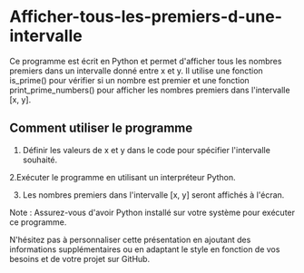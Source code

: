 # Afficher-tous-les-premiers-d-une-intervalle


Ce programme est écrit en Python et permet d'afficher tous les nombres premiers dans un intervalle donné entre x et y. Il utilise une fonction is_prime() pour vérifier si un nombre est premier et une fonction print_prime_numbers() pour afficher les nombres premiers dans l'intervalle [x, y].

## Comment utiliser le programme
1. Définir les valeurs de x et y dans le code pour spécifier l'intervalle souhaité.

2.Exécuter le programme en utilisant un interpréteur Python.

3. Les nombres premiers dans l'intervalle [x, y] seront affichés à l'écran.

Note : Assurez-vous d'avoir Python installé sur votre système pour exécuter ce programme.

N'hésitez pas à personnaliser cette présentation en ajoutant des informations supplémentaires ou en adaptant le style en fonction de vos besoins et de votre projet sur GitHub.
